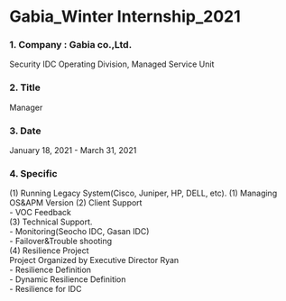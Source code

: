 # Gabia_Winter Internship_2021
### 1. Company : Gabia co.,Ltd.
Security IDC Operating Division, Managed Service Unit
<br>
### 2. Title
Manager
<br>
### 3. Date
January 18, 2021 - March 31, 2021
<br>
### 4. Specific
(1) Running Legacy System(Cisco, Juniper, HP, DELL, etc).
(1) Managing OS&APM Version
(2) Client Support 
<br>- VOC Feedback
<br>(3) Technical Support.
<br>- Monitoring(Seocho IDC, Gasan IDC)
<br>- Failover&Trouble shooting
<br>(4) Resilience Project
<br>Project Organized by Executive Director Ryan
<br>- Resilience Definition
<br>- Dynamic Resilience Definition
<br>- Resilience for IDC


